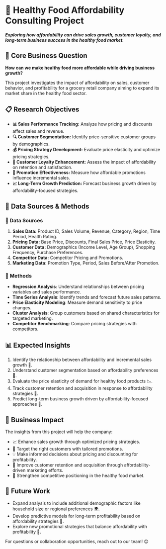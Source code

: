 # 🥦 **Healthy Food Affordability Consulting Project**

##### **Exploring how affordability can drive sales growth, customer loyalty, and long-term business success in the healthy food market.**


## 🎯 **Core Business Question**

**How can we make healthy food more affordable while driving business growth?**

This project investigates the impact of affordability on sales, customer behavior, and profitability for a grocery retail company aiming to expand its market share in the healthy food sector.



## 📋 **Research Objectives**

- **📊 Sales Performance Tracking:** Analyze how pricing and discounts affect sales and revenue.
- **🔍 Customer Segmentation:** Identify price-sensitive customer groups by demographics.
- **💰 Pricing Strategy Development:** Evaluate price elasticity and optimize pricing strategies.
- **🤝 Customer Loyalty Enhancement:** Assess the impact of affordability on retention and satisfaction.
- **🎉 Promotion Effectiveness:** Measure how affordable promotions influence incremental sales.
- **📈 Long-Term Growth Prediction:** Forecast business growth driven by affordability-focused strategies.


## 🔬 **Data Sources & Methods**

### 📂 **Data Sources**
1. **Sales Data:** Product ID, Sales Volume, Revenue, Category, Region, Time Period, Health Rating.
2. **Pricing Data:** Base Price, Discounts, Final Sales Price, Price Elasticity.
3. **Customer Data:** Demographics (Income Level, Age Group), Shopping Frequency, Purchase Preferences.
4. **Competitor Data:** Competitor Pricing and Promotions.
5. **Marketing Data:** Promotion Type, Period, Sales Before/After Promotion.


### 🔧 **Methods**
- **Regression Analysis**: Understand relationships between pricing variables and sales performance.
- **Time Series Analysis**: Identify trends and forecast future sales patterns.
- **Price Elasticity Modeling**: Measure demand sensitivity to price changes.
- **Cluster Analysis**: Group customers based on shared characteristics for targeted marketing.
- **Competitor Benchmarking**: Compare pricing strategies with competitors.



## 📊 **Expected Insights**

1. Identify the relationship between affordability and incremental sales growth 💸.
2. Understand customer segmentation based on affordability preferences 👥.
3. Evaluate the price elasticity of demand for healthy food products 📉.
4. Track customer retention and acquisition in response to affordability strategies 🔁.
5. Predict long-term business growth driven by affordability-focused approaches 🔮.



## 🚀 **Business Impact**

The insights from this project will help the company:
- 📈 Enhance sales growth through optimized pricing strategies.
- 🎯 Target the right customers with tailored promotions.
- 💡 Make informed decisions about pricing and discounting for profitability.
- 🤝 Improve customer retention and acquisition through affordability-driven marketing efforts.
- 🌟 Strengthen competitive positioning in the healthy food market.



## 📌 **Future Work**
- Expand analysis to include additional demographic factors like household size or regional preferences 🌍.
- Develop predictive models for long-term profitability based on affordability strategies 🔮.
- Explore new promotional strategies that balance affordability with profitability 🎉.



For questions or collaboration opportunities, reach out to our team! 😊
